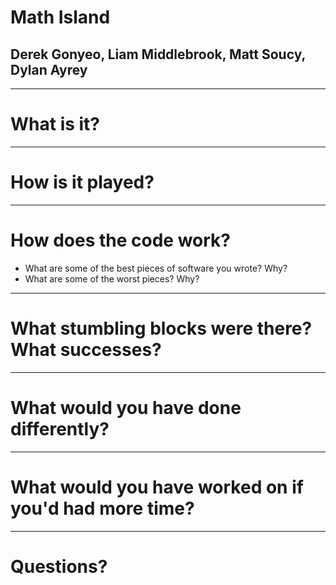 # Math Island

## Derek Gonyeo, Liam Middlebrook, Matt Soucy, Dylan Ayrey

---

# What is it?

---

# How is it played?

---

# How does the code work?

- What are some of the best pieces of software you wrote? Why?
- What are some of the worst pieces? Why?

---

# What stumbling blocks were there? What successes?

---

# What would you have done differently?

---

# What would you have worked on if you'd had more time?

---

# Questions?
